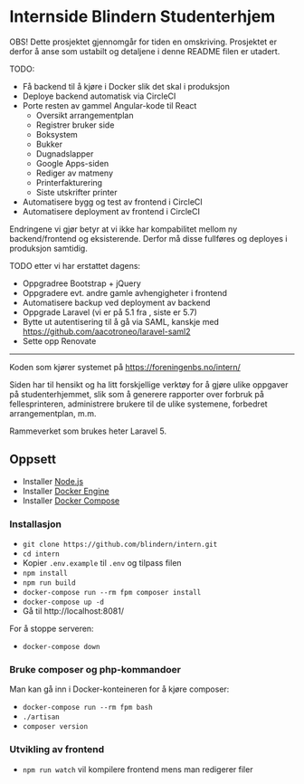 # Internside Blindern Studenterhjem

OBS! Dette prosjektet gjennomgår for tiden en omskriving. Prosjektet
er derfor å anse som ustabilt og detaljene i denne README filen er
utadert.

TODO:

- Få backend til å kjøre i Docker slik det skal i produksjon
- Deploye backend automatisk via CircleCI
- Porte resten av gammel Angular-kode til React
  - Oversikt arrangementplan
  - Registrer bruker side
  - Boksystem
  - Bukker
  - Dugnadslapper
  - Google Apps-siden
  - Rediger av matmeny
  - Printerfakturering
  - Siste utskrifter printer
- Automatisere bygg og test av frontend i CircleCI
- Automatisere deployment av frontend i CircleCI

Endringene vi gjør betyr at vi ikke har kompabilitet mellom ny backend/frontend
og eksisterende. Derfor må disse fullføres og deployes i produksjon samtidig.

TODO etter vi har erstattet dagens:

- Oppgradree Bootstrap + jQuery
- Oppgradere evt. andre gamle avhengigheter i frontend
- Automatisere backup ved deployment av backend
- Oppgrade Laravel (vi er på 5.1 fra , siste er 5.7)
- Bytte ut autentisering til å gå via SAML, kanskje med https://github.com/aacotroneo/laravel-saml2
- Sette opp Renovate

---

Koden som kjører systemet på https://foreningenbs.no/intern/

Siden har til hensikt og ha litt forskjellige verktøy for å gjøre
ulike oppgaver på studenterhjemmet, slik som å generere rapporter
over forbruk på fellesprinteren, administrere brukere til de ulike
systemene, forbedret arrangementplan, m.m.

Rammeverket som brukes heter Laravel 5.

## Oppsett

- Installer [Node.js](https://nodejs.org/en/download/package-manager/)
- Installer [Docker Engine](https://docs.docker.com/engine/installation/)
- Installer [Docker Compose](https://docs.docker.com/compose/install/)

### Installasjon

- `git clone https://github.com/blindern/intern.git`
- `cd intern`
- Kopier `.env.example` til `.env` og tilpass filen
- `npm install`
- `npm run build`
- `docker-compose run --rm fpm composer install`
- `docker-compose up -d`
- Gå til http://localhost:8081/

For å stoppe serveren:

- `docker-compose down`

### Bruke composer og php-kommandoer

Man kan gå inn i Docker-konteineren for å kjøre composer:

- `docker-compose run --rm fpm bash`
- `./artisan`
- `composer version`

### Utvikling av frontend

- `npm run watch` vil kompilere frontend mens man redigerer filer
